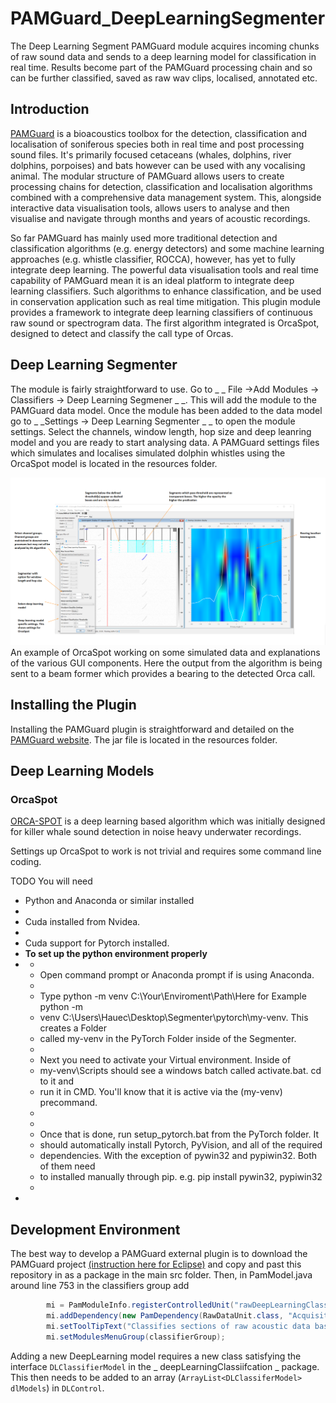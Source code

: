 # PAMGuard_DeepLearningSegmenter
The Deep Learning Segment PAMGuard module acquires incoming chunks of raw sound data and sends to a deep learning model for classification in real time. Results become part of the PAMGuard processing chain and so can be further classified, saved as raw wav clips, localised, annotated etc. 

## Introduction 
[PAMGuard](https://www.pamguard.org/) is a bioacoustics toolbox for the detection, classification and localisation of soniferous species both in real time and post processing sound files. It's primarily focused cetaceans (whales, dolphins, river dolphins, porpoises) and bats however can be used with any vocalising animal. The modular structure of PAMGuard allows users to create processing chains for detection,  classification and localisation algorithms combined with a comprehensive data management system. This, alongside interactive data visualisation tools, allows users to analyse and then visualise and navigate through months and years of acoustic recordings. 

So far PAMGuard has mainly used more traditional detection and classification algorithms (e.g. energy detectors) and some machine learning approaches (e.g. whistle classifier, ROCCA), however, has yet to fully integrate deep learning. The powerful data visualisation tools and real time capability of PAMGuard mean it is an ideal platform to integrate deep learning classifiers. Such algorithms to enhance classification, and be used in conservation application such as real time mitigation. This plugin module provides a framework to integrate deep learning classifiers of continuous raw sound or spectrogram data. The first algorithm integrated is OrcaSpot, designed to detect and classify the call type of Orcas.


## Deep Learning Segmenter
The module is fairly straightforward to use. Go to _ _ File ->Add Modules -> Classifiers -> Deep Learning Segmener _ _. This will add the module to the PAMGuard data model. Once the module has been added to the data model go to  _ _Settings -> Deep Learning Segmenter _ _ to open the module settings. Select the channels, window length, hop size and deep leanring model and you are ready to start analysing data. A PAMGuard settings files which simulates and localises simulated dolphin whistles using the OrcaSpot model is located in the resources folder. 

<center><img src="resources/OrcaSpot_help1.png" width="1024"></center>
An example of OrcaSpot working on some simulated data and explanations of the various GUI components. Here the output from the algorithm is being sent to a beam former which provides a bearing to the detected Orca call. 

## Installing the Plugin
Installing the PAMGuard plugin is straightforward and detailed on the [PAMGuard website](https://www.pamguard.org/66_CreatingExternalPlug-ins.html). The jar file is located in the resources folder. 

## Deep Learning Models
### OrcaSpot
[ORCA-SPOT](https://github.com/ChristianBergler/ORCA-SPOT) is a deep learning based algorithm which was initially designed for killer whale sound detection in noise heavy underwater recordings. 

Settings up OrcaSpot to work is not trivial and requires some command line coding. 

TODO
You will need

 *  Python and Anaconda or similar installed
 * <li>Cuda installed from Nvidea.</li>
 * <li>Cuda support for Pytorch installed.</li>
 * <b> To set up the python environment properly</b>
 * <ul>
 * <li>Open command prompt or Anaconda prompt if is using Anaconda.
 * <li>Type python -m venv C:\Your\Enviroment\Path\Here for Example python -m
 * venv C:\Users\Hauec\Desktop\Segmenter\pytorch\my-venv. This creates a Folder
 * called my-venv in the PyTorch Folder inside of the Segmenter.</li>
 * <li>Next you need to activate your Virtual environment. Inside of
 * my-venv\Scripts should see a windows batch called activate.bat. cd to it and
 * run it in CMD. You'll know that it is active via the (my-venv) precommand.
 * </li>
 * <li>Once that is done, run setup_pytorch.bat from the PyTorch folder. It
 * should automatically install Pytorch, PyVision, and all of the required
 * dependencies. With the exception of pywin32 and pypiwin32. Both of them need
 * to installed manually through pip. e.g. pip install pywin32, pypiwin32</li>
 * </ul>
 * 

## Development Environment
The best way to develop a PAMGuard external plugin is to download the PAMGuard project [(instruction here for Eclipse)](https://www.pamguard.org/15_SourceCode.html) and  copy and past this repository in as a package in the main src folder. Then, in PamModel.java around line 753 in the classifiers group add

```Java
		mi = PamModuleInfo.registerControlledUnit("rawDeepLearningClassifer.DLControl", "Deep Learning Segmenter");
		mi.addDependency(new PamDependency(RawDataUnit.class, "Acquisition.AcquisitionControl"));
		mi.setToolTipText("Classifies sections of raw acoustic data based on an imported deep learning classifier");
		mi.setModulesMenuGroup(classifierGroup);
```
Adding a new DeepLearning model requires a new class satisfying the interface ```DLClassifierModel``` in the _ deepLearningClassiifcation _ package. This then needs to be added to an array (```ArrayList<DLClassiferModel> dlModels```) in ```DLControl```.
